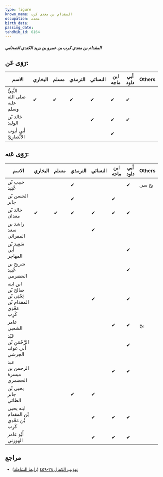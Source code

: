 ```yaml
---
type: figure
known_name: المقدام بن معدي كرب
occupation: محدث
birth_date:
passing_date:
tahdhib_id: 6164
---
```

##### المقدام بن معدي كرب بن عمرو بن يزيد الكندي الصحابي

## رَوَى عَن:
| الاسم                         | البخاري | مسلم | الترمذي | النسائي | ابن ماجه | أبي داود | Others |
| ----------------------------- | ------- | ---- | ------- | ------- | -------- | -------- | ------ |
| النَّبِيُّ صلى الله عليه وسلم | ✔       | ✔    | ✔       | ✔       | ✔        | ✔        |        |
| خالد بْن الوليد               |         |      |         | ✔       | ✔        | ✔        |        |
| أبي أيوب الأَنْصارِيّ         |         |      |         |         | ✔        |          |        |
## رَوَى عَنه:
| الاسم                                                   | البخاري | مسلم | الترمذي | النسائي | ابن ماجه | أبي داود | Others |
| ------------------------------------------------------- | ------- | ---- | ------- | ------- | -------- | -------- | ------ |
| حبيب بْن عُبَيد                                         |         |      | ✔       |         |          | ✔        | بخ سي  |
| الحسن بْن جابر                                          |         |      | ✔       |         | ✔        |          |        |
| خالد بْن معدان                                          | ✔       | ✔    | ✔       | ✔       | ✔        | ✔        |        |
| راشد بن سعد المقرائي                                    |         |      |         | ✔       |          |          |        |
| سَعِيد بْن أَبي المهاجر                                 |         |      |         |         |          | ✔        |        |
| شريح بن عُبَيد الحضرمي                                  |         |      |         |         |          | ✔        |        |
| ابن ابنه صالح بْن يَحْيَى بْن المقدام بْن مَعْدِي كَرِب |         |      |         | ✔       |          | ✔        |        |
| عامر الشعبي                                             |         |      |         |         | ✔        | ✔        | بخ     |
| عَبْد الرَّحْمَنِ بْن أَبي عوف الجرشي                   |         |      |         |         |          | ✔        |        |
| عبد الرحمن بن ميسرة الحضمري                             |         |      |         |         | ✔        | ✔        |        |
| يحيى بْن جابر الطائي                                    |         |      | ✔       | ✔       |          |          |        |
| ابنه يحيى بْن المقدام بْن مَعْدِي كَرِب                 |         |      |         | ✔       | ✔        | ✔        |        |
| أَبُو عامر الهوزني                                      |         |      |         | ✔       | ✔        | ✔        |        |
## مراجع
- [تهذيب الكمال ٢٨-٤٥٩](obsidian://open?vault=Tahdhib-al-Kamal&file=Figures/٦١٦٤-المقدام%20بن%20معدي%20كرب%20بن%20عمرو%20بن%20يزيد%20الكندي%20الصحابي) ([رابط الشاملة](https://shamela.ws/book/3722/15434))